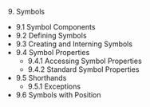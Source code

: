 9. Symbols
  - 9.1 Symbol Components
  - 9.2 Defining Symbols
  - 9.3 Creating and Interning Symbols
  - 9.4 Symbol Properties
    - 9.4.1 Accessing Symbol Properties
    - 9.4.2 Standard Symbol Properties
  - 9.5 Shorthands
    - 9.5.1 Exceptions
  - 9.6 Symbols with Position
